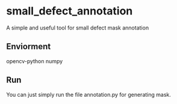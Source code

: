 # small_defect_annotation
A simple and useful tool for small defect mask annotation

## Enviorment

opencv-python
numpy

## Run

You can just simply run the file annotation.py for generating mask.
